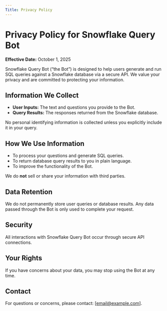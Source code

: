 ```yaml
---
Title: Privacy Policy
---
```


# Privacy Policy for Snowflake Query Bot

**Effective Date:** October 1, 2025  

Snowflake Query Bot (“the Bot”) is designed to help users generate and run SQL queries against a Snowflake database via a secure API. We value your privacy and are committed to protecting your information.

## Information We Collect
- **User Inputs:** The text and questions you provide to the Bot.  
- **Query Results:** The responses returned from the Snowflake database.  

No personal identifying information is collected unless you explicitly include it in your query.

## How We Use Information
- To process your questions and generate SQL queries.  
- To return database query results to you in plain language.  
- To improve the functionality of the Bot.  

We do **not** sell or share your information with third parties.

## Data Retention
We do not permanently store user queries or database results. Any data passed through the Bot is only used to complete your request.

## Security
All interactions with Snowflake Query Bot occur through secure API connections.  

## Your Rights
If you have concerns about your data, you may stop using the Bot at any time.  

## Contact
For questions or concerns, please contact: [email@example.com].
